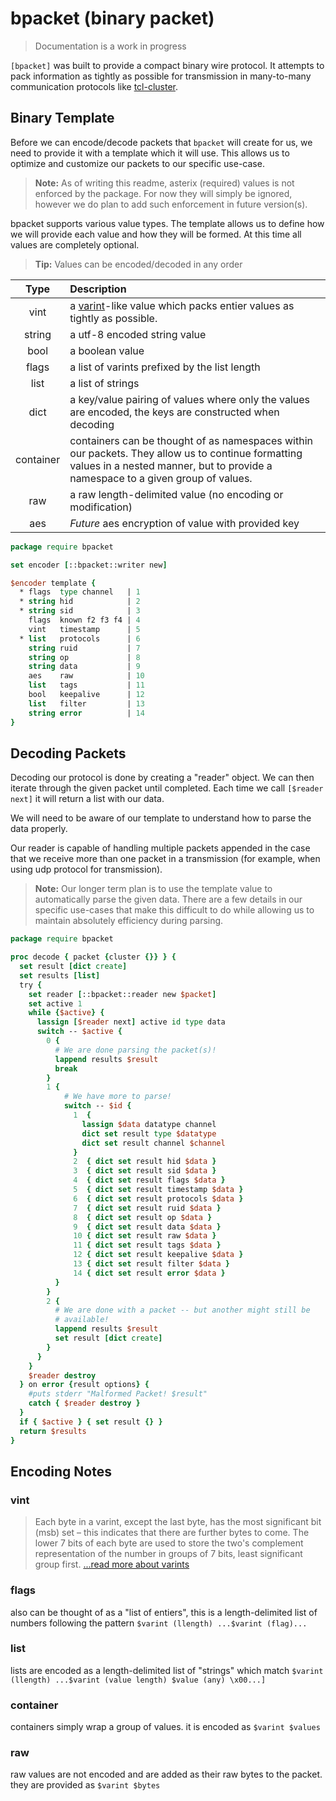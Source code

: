 # bpacket (binary packet)

> Documentation is a work in progress

`[bpacket]` was built to provide a compact binary wire protocol.  It attempts to pack information as tightly as possible for transmission in many-to-many communication protocols like [tcl-cluster](https://github.com/Dash-OS/tcl-cluster).

## Binary Template

Before we can encode/decode packets that `bpacket` will create for us, we need to provide it with a template which it will use.  This allows us to optimize and customize our packets to our specific use-case.

> **Note:** As of writing this readme, asterix (required) values is not enforced by the package.  For now they will simply be ignored, however we do plan to add such enforcement in future version(s).

bpacket supports various value types.  The template allows us to define
how we will provide each value and how they will be formed.  At this time all values are completely optional.  

> **Tip:** Values can be encoded/decoded in any order

|  Type  |  Description  |
| :----------: |:----------- |
| vint | a [varint](https://developers.google.com/protocol-buffers/docs/encoding#varints)-like value which packs entier values as tightly as possible. |
| string | a utf-8 encoded string value |
| bool | a boolean value |
| flags | a list of varints prefixed by the list length |
| list | a list of strings |
| dict | a key/value pairing of values where only the values are encoded, the keys are constructed when decoding |
| container | containers can be thought of as namespaces within our packets.  They allow us to continue formatting values in a nested manner, but to provide a namespace to a given group of values. |
| raw | a raw length-delimited value (no encoding or modification) |
| aes | _Future_ aes encryption of value with provided key |

```tcl
package require bpacket

set encoder [::bpacket::writer new]

$encoder template {
  * flags  type channel   | 1
  * string hid            | 2
  * string sid            | 3
    flags  known f2 f3 f4 | 4
    vint   timestamp      | 5
  * list   protocols      | 6
    string ruid           | 7
    string op             | 8
    string data           | 9
    aes    raw            | 10
    list   tags           | 11
    bool   keepalive      | 12
    list   filter         | 13
    string error          | 14
}
```

## Decoding Packets

Decoding our protocol is done by creating a "reader" object.  We can then iterate through the given packet until completed. Each time we call `[$reader next]` it will return a list with our data.

We will need to be aware of our template to understand how to parse the
data properly.  

Our reader is capable of handling multiple packets appended in the case that we receive more than one packet in a transmission (for example, when using udp protocol for transmission).

> **Note:** Our longer term plan is to use the template value to automatically parse the given data.  There are a few details in our specific use-cases that make this difficult to do while allowing us to maintain absolutely efficiency during parsing.

```tcl
package require bpacket

proc decode { packet {cluster {}} } {
  set result [dict create]
  set results [list]
  try {
    set reader [::bpacket::reader new $packet]
    set active 1
    while {$active} {
      lassign [$reader next] active id type data
      switch -- $active {
        0 {
          # We are done parsing the packet(s)!
          lappend results $result
          break
        }
        1 {
            # We have more to parse!
            switch -- $id {
              1  {
                lassign $data datatype channel
                dict set result type $datatype
                dict set result channel $channel
              }
              2  { dict set result hid $data }
              3  { dict set result sid $data }
              4  { dict set result flags $data }
              5  { dict set result timestamp $data }
              6  { dict set result protocols $data }
              7  { dict set result ruid $data }
              8  { dict set result op $data }
              9  { dict set result data $data }
              10 { dict set result raw $data }
              11 { dict set result tags $data }
              12 { dict set result keepalive $data }
              13 { dict set result filter $data }
              14 { dict set result error $data }
          }
        }
        2 {
          # We are done with a packet -- but another might still be
          # available!
          lappend results $result
          set result [dict create]
        }
      }
    }
    $reader destroy
  } on error {result options} {
    #puts stderr "Malformed Packet! $result"
    catch { $reader destroy }
  }
  if { $active } { set result {} }
  return $results
}
```

## Encoding Notes

### vint

> Each byte in a varint, except the last byte, has the most significant bit (msb) set – this indicates that there are further bytes to come. The lower 7 bits of each byte are used to store the two's complement representation of the number in groups of 7 bits, least significant group first.
[...read more about varints](https://developers.google.com/protocol-buffers/docs/encoding#varints)

### flags

also can be thought of as a "list of entiers", this is a length-delimited list of numbers following the pattern `$varint (llength) ...$varint (flag)...`

### list

lists are encoded as a length-delimited list of "strings" which match `$varint (llength) ...$varint (value length) $value (any) \x00...]`

### container

containers simply wrap a group of values.  it is encoded as `$varint $values`

### raw

raw values are not encoded and are added as their raw bytes to the packet.  they are provided as `$varint $bytes`
